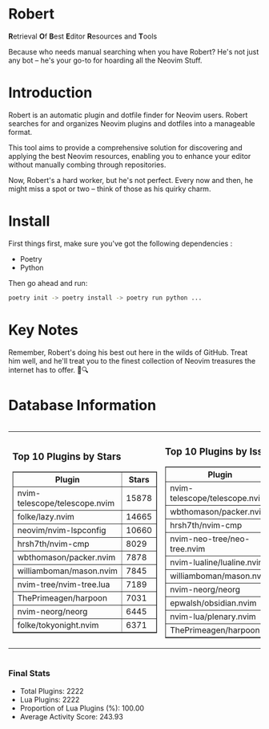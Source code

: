 # Robert

**R**etrieval
**O**f
**B**est
**E**ditor
**R**esources and
**T**ools

Because who needs manual searching when you have Robert?
He's not just any bot – he's your go-to for hoarding all the Neovim Stuff.

# Introduction
Robert is an automatic plugin and dotfile finder for Neovim users. Robert searches for and organizes Neovim plugins and dotfiles into a manageable format.

This tool aims to provide a comprehensive solution for discovering and applying the best Neovim resources, enabling you to enhance your editor without manually combing through repositories.

Now, Robert's a hard worker, but he's not perfect. Every now and then, he might miss a spot or two – think of those as his quirky charm. 

# Install
 First things first, make sure you've got the following dependencies :
  - Poetry 
  - Python 

Then go ahead and run:

```bash
poetry init -> poetry install -> poetry run python ...
```
# Key Notes

Remember, Robert's doing his best out here in the wilds of GitHub. Treat him well, and he'll treat you to the finest collection of Neovim treasures the internet has to offer. 🎩🔍


# Database Information

<div style='display:flex;flex-direction:row;justify-content:space-between;'><table><tr><td><h3>Top 10 Plugins by Stars</h3><table border="1"><tr><th>Plugin</th><th>Stars</th></tr><tr><td>nvim-telescope/telescope.nvim</td><td>15878</td></tr><tr><td>folke/lazy.nvim</td><td>14665</td></tr><tr><td>neovim/nvim-lspconfig</td><td>10660</td></tr><tr><td>hrsh7th/nvim-cmp</td><td>8029</td></tr><tr><td>wbthomason/packer.nvim</td><td>7878</td></tr><tr><td>williamboman/mason.nvim</td><td>7845</td></tr><tr><td>nvim-tree/nvim-tree.lua</td><td>7189</td></tr><tr><td>ThePrimeagen/harpoon</td><td>7031</td></tr><tr><td>nvim-neorg/neorg</td><td>6445</td></tr><tr><td>folke/tokyonight.nvim</td><td>6371</td></tr></table></td><td><h3>Top 10 Plugins by Issues</h3><table border="1"><tr><th>Plugin</th><th>Issues</th></tr><tr><td>nvim-telescope/telescope.nvim</td><td>366</td></tr><tr><td>wbthomason/packer.nvim</td><td>308</td></tr><tr><td>hrsh7th/nvim-cmp</td><td>279</td></tr><tr><td>nvim-neo-tree/neo-tree.nvim</td><td>240</td></tr><tr><td>nvim-lualine/lualine.nvim</td><td>228</td></tr><tr><td>williamboman/mason.nvim</td><td>203</td></tr><tr><td>nvim-neorg/neorg</td><td>182</td></tr><tr><td>epwalsh/obsidian.nvim</td><td>154</td></tr><tr><td>nvim-lua/plenary.nvim</td><td>147</td></tr><tr><td>ThePrimeagen/harpoon</td><td>123</td></tr></table></td><td><h3>Top 10 Plugins by Forks</h3><table border="1"><tr><th>Plugin</th><th>Forks</th></tr><tr><td>neovim/nvim-lspconfig</td><td>2079</td></tr><tr><td>nvim-telescope/telescope.nvim</td><td>834</td></tr><tr><td>nvim-tree/nvim-tree.lua</td><td>609</td></tr><tr><td>nvim-lualine/lualine.nvim</td><td>465</td></tr><tr><td>folke/tokyonight.nvim</td><td>429</td></tr><tr><td>hrsh7th/nvim-cmp</td><td>397</td></tr><tr><td>ThePrimeagen/harpoon</td><td>377</td></tr><tr><td>folke/lazy.nvim</td><td>351</td></tr><tr><td>jackMort/ChatGPT.nvim</td><td>313</td></tr><tr><td>nvim-lua/plenary.nvim</td><td>288</td></tr></table></td></tr></table></div>

### Final Stats
- Total Plugins: 2222
- Lua Plugins: 2222
- Proportion of Lua Plugins (%): 100.00
- Average Activity Score: 243.93
